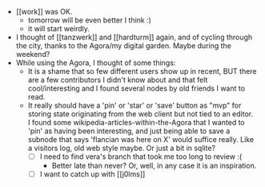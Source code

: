 - [[work]] was OK.
  - tomorrow will be even better I think :)
  - it will start weirdly.
- I thought of [[tanzwerk]] and [[hardturm]] again, and of cycling through the city, thanks to the Agora/my digital garden. Maybe during the weekend?
- While using the Agora, I thought of some things:
  - It is a shame that so few different users show up in recent, BUT there are a few contributors I didn't know about and that felt cool/interesting and I found several nodes by old friends I want to read.
  - It really should have a 'pin' or 'star' or 'save' button as "mvp" for storing state originating from the web client but not tied to an editor. I found some wikipedia-articles-within-the-Agora that I wanted to 'pin' as having been interesting, and just being able to save a subnode that says 'flancian was here on X' would suffice really. Like a visitors log, old web style maybe. Or just a bit in sqlite?
    - [ ] I need to find vera's branch that took me too long to review :(
        - Better late than never? Or, well, in any case it is an inspiration.
    - [ ] I want to catch up with [[j0lms]]
